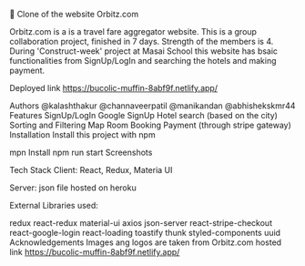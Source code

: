 🏨 Clone of the website Orbitz.com

Orbitz.com is a is a travel fare aggregator website. 
This is a group collaboration project, finished in 7 days. Strength of the members is 4. During 'Construct-week' project at Masai School this website has bsaic functionalities from SignUp/LogIn and searching the hotels and making payment.

Deployed link
https://bucolic-muffin-8abf9f.netlify.app/

Authors
@kalashthakur
@channaveerpatil
@manikandan
@abhishekskmr44
Features
SignUp/LogIn
Google SignUp
Hotel search (based on the city)
Sorting and Filtering
Map
Room Booking
Payment (through stripe gateway)
Installation
Install this project with npm

  mpn Install
  npm run start
Screenshots


Tech Stack
Client: React, Redux, Materia UI

Server: json file hosted on heroku

External Libraries used:

redux
react-redux
material-ui
axios
json-server
react-stripe-checkout
react-google-login
react-loading
toastify
thunk
styled-components
uuid
Acknowledgements
Images ang logos are taken from Orbitz.com
hosted link https://bucolic-muffin-8abf9f.netlify.app/

